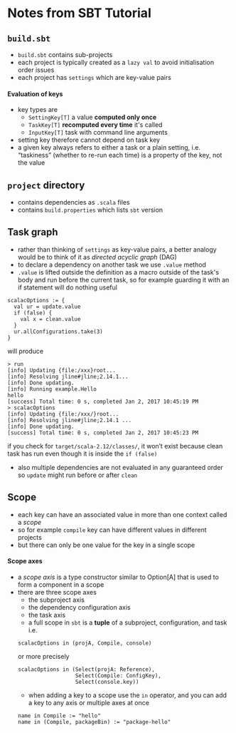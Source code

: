 # Notes from SBT Tutorial


## `build.sbt`

- `build.sbt` contains sub-projects
- each project is typically created as a `lazy val` to avoid initialisation order issues
- each project has `settings` which are key-value pairs

#### Evaluation of keys
- key types are
  - `SettingKey[T]` a value __computed only once__
  - `TaskKey[T]` __recomputed every time__ it's called
  - `InputKey[T]` task with command line arguments
- setting key therefore cannot depend on task key
- a given key always refers to either a task or a plain setting, i.e. “taskiness” (whether to re-run each time) is a property of the key, not the value


## `project` directory
- contains dependencies as `.scala` files
- contains `build.properties` which lists `sbt` version

## Task graph
- rather than thinking of `settings` as key-value pairs, a better analogy would be to think of it as _directed acyclic graph_ (DAG)
- to declare a dependency on another task we use `.value` method
- `.value` is lifted outside the definition as a macro outside of the task's body and run before the current task, so for example guarding it with an if statement will do nothing useful
```
scalacOptions := {
  val ur = update.value
  if (false) {
    val x = clean.value
  }
  ur.allConfigurations.take(3)
}
```
will produce
```
> run
[info] Updating {file:/xxx}root...
[info] Resolving jline#jline;2.14.1...
[info] Done updating.
[info] Running example.Hello
hello
[success] Total time: 0 s, completed Jan 2, 2017 10:45:19 PM
> scalacOptions
[info] Updating {file:/xxx/}root...
[info] Resolving jline#jline;2.14.1 ...
[info] Done updating.
[success] Total time: 0 s, completed Jan 2, 2017 10:45:23 PM
```
if you check for `target/scala-2.12/classes/`, it won’t exist because clean task has run even though it is inside the `if (false)`
- also multiple dependencies are not evaluated in any guaranteed order so `update` might run before or after `clean`

## Scope
- each key can have an associated value in more than one context called a _scope_
- so for example `compile` key can have different values in different projects
- but there can only be one value for the key in a single scope
#### Scope axes
- a _scope axis_ is a type constructor similar to Option[A] that is used to form a component in a scope
- there are three scope axes
  - the subproject axis
  - the dependency configuration axis
  - the task axis
  - a full scope in `sbt` is a __tuple__ of a subproject, configuration, and task i.e.
  ```
  scalacOptions in (projA, Compile, console)
  ```
  or more precisely
  ```
  scalacOptions in (Select(projA: Reference),
                    Select(Compile: ConfigKey),
                    Select(console.key))
  ```
  - when adding a key to a scope use the `in` operator, and you can add a key to any axis or multiple axes at once
  ```
  name in Compile := "hello"
  name in (Compile, packageBin) := "package-hello"
  ```
